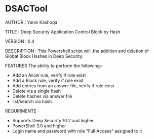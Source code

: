 # DSACTool
AUTHOR		: Yanni Kashoqa

TITLE		: Deep Security Application Control Block by Hash

VERSION		: 0.4

DESCRIPTION	: This Powershell script will .the addition and deletion of Global Block Hashes in Deep Security.

FEATURES
The ability to perform the following:-
- Add an Allow rule, verify if rule exist
- Add a Block rule, verify if rule exist
- Add entries from an answer file, verify if rule exist
- Delete via a single hash
- Delete hashes via answer file
- list/search via hash

REQUIRMENTS
- Supports Deep Security 10.2 and higher
- PowerShell 3.0 and higher
- Login name and password with role "Full Access" assigned to it

